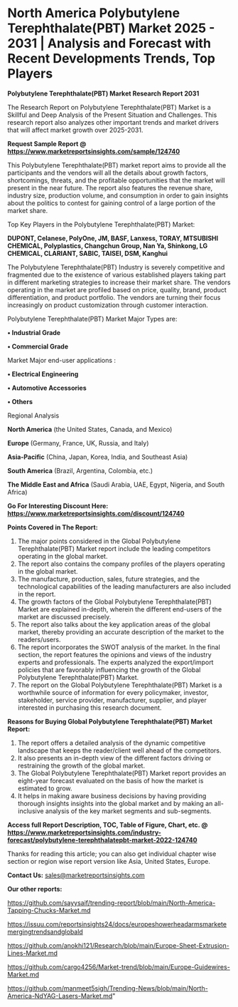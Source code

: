 # North America Polybutylene Terephthalate(PBT) Market 2025 - 2031 | Analysis and Forecast with Recent Developments Trends, Top Players

<strong>Polybutylene Terephthalate(PBT) Market Research Report 2031</strong>

The Research Report on Polybutylene Terephthalate(PBT) Market is a Skillful and Deep Analysis of the Present Situation and Challenges. This research report also analyzes other important trends and market drivers that will affect market growth over 2025-2031.

<strong>Request Sample Report @ <a href=https://www.marketreportsinsights.com/sample/124740>https://www.marketreportsinsights.com/sample/124740</a></strong>

This Polybutylene Terephthalate(PBT) market report aims to provide all the participants and the vendors will all the details about growth factors, shortcomings, threats, and the profitable opportunities that the market will present in the near future. The report also features the revenue share, industry size, production volume, and consumption in order to gain insights about the politics to contest for gaining control of a large portion of the market share.

Top Key Players in the Polybutylene Terephthalate(PBT) Market:

<strong>DUPONT, Celanese, PolyOne, JM, BASF, Lanxess, TORAY, MTSUBISHI CHEMICAL, Polyplastics, Changchun Group, Nan Ya, Shinkong, LG CHEMICAL, CLARIANT, SABIC, TAISEI, DSM, Kanghui</strong>

The Polybutylene Terephthalate(PBT) Industry is severely competitive and fragmented due to the existence of various established players taking part in different marketing strategies to increase their market share. The vendors operating in the market are profiled based on price, quality, brand, product differentiation, and product portfolio. The vendors are turning their focus increasingly on product customization through customer interaction.

Polybutylene Terephthalate(PBT) Market Major Types are:

<strong>• Industrial Grade

• Commercial Grade</strong>

Market Major end-user applications :

<strong>• Electrical Engineering

• Automotive Accessories

• Others</strong>

Regional Analysis

</u><strong><b>North America</b></strong> (the United States, Canada, and Mexico)

<strong><b>Europe </b></strong>(Germany, France, UK, Russia, and Italy)

<strong><b>Asia-Pacific</b></strong> (China, Japan, Korea, India, and Southeast Asia)

<strong><b>South America</b></strong> (Brazil, Argentina, Colombia, etc.)

<strong><b>The Middle East and Africa</b></strong> (Saudi Arabia, UAE, Egypt, Nigeria, and South Africa)

<strong>Go For Interesting Discount Here: <a href=https://www.marketreportsinsights.com/discount/124740>https://www.marketreportsinsights.com/discount/124740</a></strong>

<strong>Points Covered in The Report:</strong>
<ol>
  <li>The major points considered in the Global Polybutylene Terephthalate(PBT) Market report include the leading competitors operating in the global market.</li>
  <li>The report also contains the company profiles of the players operating in the global market.</li>
  <li>The manufacture, production, sales, future strategies, and the technological capabilities of the leading manufacturers are also included in the report.</li>
  <li>The growth factors of the Global Polybutylene Terephthalate(PBT) Market are explained in-depth, wherein the different end-users of the market are discussed precisely.</li>
  <li>The report also talks about the key application areas of the global market, thereby providing an accurate description of the market to the readers/users.</li>
  <li>The report incorporates the SWOT analysis of the market. In the final section, the report features the opinions and views of the industry experts and professionals. The experts analyzed the export/import policies that are favorably influencing the growth of the Global Polybutylene Terephthalate(PBT) Market.</li>
  <li>The report on the Global Polybutylene Terephthalate(PBT) Market is a worthwhile source of information for every policymaker, investor, stakeholder, service provider, manufacturer, supplier, and player interested in purchasing this research document.</li>
</ol>
<strong>Reasons for Buying Global Polybutylene Terephthalate(PBT) Market Report:</strong>

<ol>
  <li>The report offers a detailed analysis of the dynamic competitive landscape that keeps the reader/client well ahead of the competitors.</li>
  <li>It also presents an in-depth view of the different factors driving or restraining the growth of the global market.</li>
  <li>The Global Polybutylene Terephthalate(PBT) Market report provides an eight-year forecast evaluated on the basis of how the market is estimated to grow.</li>
  <li>It helps in making aware business decisions by having providing thorough insights insights into the global market and by making an all-inclusive analysis of the key market segments and sub-segments.</li>
</ol>
<strong>Access full Report Description, TOC, Table of Figure, Chart, etc. @ <a href=https://www.marketreportsinsights.com/industry-forecast/polybutylene-terephthalatepbt-market-2022-124740>https://www.marketreportsinsights.com/industry-forecast/polybutylene-terephthalatepbt-market-2022-124740</a></strong>


Thanks for reading this article; you can also get individual chapter wise section or region wise report version like Asia, United States, Europe.

<strong>Contact Us:</strong>
sales@marketreportsinsights.com

<strong>Our other reports:</strong>

<a href=https://github.com/sayysaif/trending-report/blob/main/North-America-Tapping-Chucks-Market.md>https://github.com/sayysaif/trending-report/blob/main/North-America-Tapping-Chucks-Market.md</a>

<a href=https://issuu.com/reportsinsights24/docs/europeshowerheadarmsmarketemergingtrendsandglobald>https://issuu.com/reportsinsights24/docs/europeshowerheadarmsmarketemergingtrendsandglobald</a>

<a href=https://github.com/anokhi121/Research/blob/main/Europe-Sheet-Extrusion-Lines-Market.md>https://github.com/anokhi121/Research/blob/main/Europe-Sheet-Extrusion-Lines-Market.md</a>

<a href=https://github.com/cargo4256/Market-trend/blob/main/Europe-Guidewires-Market.md>https://github.com/cargo4256/Market-trend/blob/main/Europe-Guidewires-Market.md</a>

<a href=https://github.com/manmeet5sigh/Trending-News/blob/main/North-America-NdYAG-Lasers-Market.md>https://github.com/manmeet5sigh/Trending-News/blob/main/North-America-NdYAG-Lasers-Market.md</a>"
